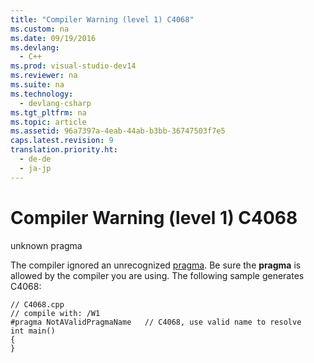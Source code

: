 ```yaml
---
title: "Compiler Warning (level 1) C4068"
ms.custom: na
ms.date: 09/19/2016
ms.devlang: 
  - C++
ms.prod: visual-studio-dev14
ms.reviewer: na
ms.suite: na
ms.technology: 
  - devlang-csharp
ms.tgt_pltfrm: na
ms.topic: article
ms.assetid: 96a7397a-4eab-44ab-b3bb-36747503f7e5
caps.latest.revision: 9
translation.priority.ht: 
  - de-de
  - ja-jp
---
```

# Compiler Warning (level 1) C4068
unknown pragma  
  
 The compiler ignored an unrecognized [pragma](../vs140/Pragma-Directives-and-the-__Pragma-Keyword.md). Be sure the **pragma** is allowed by the compiler you are using. The following sample generates C4068:  
  
```  
// C4068.cpp  
// compile with: /W1  
#pragma NotAValidPragmaName   // C4068, use valid name to resolve  
int main()  
{  
}  
```